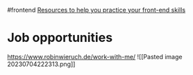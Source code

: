 #frontend 
[Resources to help you practice your front-end skills](https://www.youtube.com/watch?v=2GeMknXoGaA&ab_channel=KevinPowell)


# Job opportunities
https://www.robinwieruch.de/work-with-me/
![[Pasted image 20230704222313.png]]
